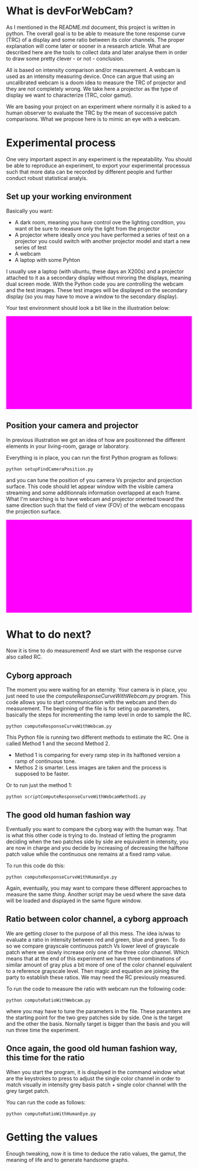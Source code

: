 # What is devForWebCam?

As I mentioned in the README.md document, this project is written in python. The overall goal is to be able to measure the tone response curve (TRC) of a display and some ratio between its color channels. The proper explanation will come later or sooner in a research article. What are described here are the tools to collect data and later analyse them in order to draw some pretty clever - or not - conclusion.

All is based on intensity comparison and/or measurement. A webcam is used as an intensity measuring device. Once can argue that using an uncalibrated webcam is a doom idea to measure the TRC of projector and they are not completely wrong. We take here a projector as the type of display we want to characterize (TRC, color gamut).

We are basing your project on an experiment where normally it is asked to a human observer to evaluate the TRC by the mean of successive patch comparisons. What we propose here is to mimic an eye with a webcam.

# Experimental process

One very important aspect in any experiment is the repeatability. You should be able to reproduce an experiment, to export your experimental processus such that more data can be recorded by different people and further conduct robust statistical analyis.

## Set up your working environment 

Basically you want:

- A dark room, meaning you have control ove the lighting condition, you want ot be sure to measure only the light from the projector
- A projector where ideally once you have performed a series of test on a projector you could switch with another projector model and start a new series of test
- A webcam
- A laptop with some Pyhton 

I usually use a laptop (with ubuntu, these days an X200s) and a projector attached to it as a secondary display without miroring the displays, meaning dual screen mode. With the Python code you are controlling the webcam and the test images. These test images will be displayed on the secondary display (so you may have to move a window to the secondary display).

Your test environment should look a bit like in the illustration below:

![alt text](https://github.com/mrbonsoir/devForWebCam/blob/master/doc/data/standardExperimentalSetup.jpg "standard experimental setup to measure a projector TRC")

## Position your camera and projector

In previous illustration we got an idea of how are positionned the different elements in your living-room, garage or laboratory. 

Everything is in place, you can run the first Python program as follows:

```
python setupFindCameraPosition.py
```

and you can tune the position of you camera Vs projector and projection surface. This code should let appear window with the visible camera streaming and some additionnals information overlapped at each frame. What I'm searching is to have webcam and projector oriented toward the same direction such that the field of view (FOV) of the webcam encopass the projection surface.

![alt text](https://github.com/mrbonsoir/devForWebCam/blob/master/doc/data/printScreenFindCameraPosition.jpg "a print screnn of the control window showing the webcam video stream")

# What to do next?

Now it is time to do measurement! And we start with the response curve also called RC.

## Cyborg approach

The moment you were waiting for an eternity. Your camera is in place, you just need to use the *computeResponseCurveWithWebcam.py* program. This code allows you to start communication with the webcam and then do measurement. The beginning of the file is for seting up parameters, basically the steps for incrementing the ramp level in orde to sample the RC.

```
python computeResponseCurveWithWebcam.py
```

This Python file is running two different methods to estimate the RC. One is called Method 1 and the second Method 2.

- Method 1 is comparing for every ramp step in its halftoned version a ramp of continuous tone.
- Methos 2 is smarter. Less images are taken and the process is supposed to be faster.

Or to run just the method 1:

```
python scriptComputeResponseCurveWithWebcamMethod1.py
```


## The good old human fashion way

Eventually you want to compare the cyborg way with the human way. That is what this other code is trying to do. Instead of letting the programm deciding when the two patches side by side are equivalent in intensity, you are now in charge and you decide by increasing of decreasing the halftone patch value while the continuous one remains at a fixed ramp value. 

To run this code do this:

```
python computeResponseCurveWithHumanEye.py
```

Again, eventually, you may want to compare these different approaches to measure the same *thing*. Another script may be uesd where the save data will be loaded and displayed in the same figure window.

## Ratio between color channel, a cyborg approach

We are getting closer to the purpose of all this mess. The idea is/was to evaluate a ratio in intensity between red and green, blue and green. To do so we compare grayscale continuous patch Vs lower level of grayscale patch where we slowly increase only one of the three color channel. Which means that at the end of this experiment we have three combinations of similar amount of gray plus a bit more of one of the color channel equivalent to a reference grayscale level. Then magic and equation are joining the party to establish these ratios. We may need the RC previously measured.

To run the code to measure the ratio with webcam run the following code:

```
python computeRatioWithWebcam.py
```

where you may have to tune the parameters in the file. These paramters are the starting point for the two grey patches side by side. One is the target and the other the basis. Nornally target is bigger than the basis and you will run three time the experiment.

## Once again, the good old human fashion way, this time for the ratio

When you start the program, it is displayed in the command window what are the keystrokes to press to adjust the single color channel in order to match visually in intensity grey basis patch + single color channel with the grey target patch.

You can run the code as follows:

```
python computeRatioWithHumanEye.py
```

# Getting the values
Enough tweaking, now it is time to deduce the ratio values, the gamut, the meaning of life and to generate handsome graphs.

